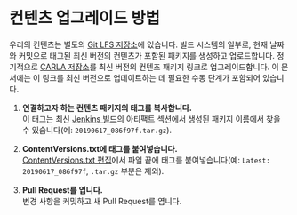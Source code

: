 # 컨텐츠 업그레이드 방법

우리의 컨텐츠는 별도의 [Git LFS 저장소][contentrepolink]에 있습니다. 빌드 시스템의 일부로, 현재 날짜와 커밋으로 태그된 최신 버전의 컨텐츠가 포함된 패키지를 생성하고 업로드합니다. 정기적으로 [CARLA 저장소][carlarepolink]를 최신 버전의 컨텐츠 패키지 링크로 업그레이드합니다. 이 문서에는 이 링크를 최신 버전으로 업데이트하는 데 필요한 수동 단계가 포함되어 있습니다.

1. **연결하고자 하는 컨텐츠 패키지의 태그를 복사합니다.**<br>
   이 태그는 최신 [Jenkins 빌드][jenkinslink]의 아티팩트 섹션에서 생성된 패키지 이름에서 찾을 수 있습니다(예: `20190617_086f97f.tar.gz`).

2. **ContentVersions.txt에 태그를 붙여넣습니다.**<br>
   [ContentVersions.txt 편집][cvlink]에서 파일 끝에 태그를 붙여넣습니다(예: `Latest: 20190617_086f97f`, `.tar.gz` 부분은 제외).

3. **Pull Request를 엽니다.**<br>
   변경 사항을 커밋하고 새 Pull Request를 엽니다.

[contentrepolink]: https://bitbucket.org/carla-simulator/carla-content
[carlarepolink]: https://github.com/carla-simulator/carla
[jenkinslink]: http://35.181.165.160:8080/blue/organizations/jenkins/carla-content/activity
[cvlink]: https://github.com/carla-simulator/carla/edit/master/Util/ContentVersions.txt